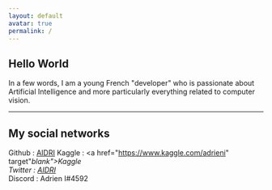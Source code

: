 ```yaml
---
layout: default
avatar: true
permalink: /
---
```

## Hello World
In a few words, I am a young French "developer" who is passionate about Artificial Intelligence and more particularly everything related to computer vision.

---

## My social networks
Github : <a href="https://github.com/AIDRI" target="_blank">AIDRI</a> 
Kaggle : <a href="https://www.kaggle.com/adrieni" target"_blank">Kaggle</a>  
Twitter : <a href="https://twitter.com/AIDRI_" target="_blank">AIDRI_</a>  
Discord : Adrien I#4592  
